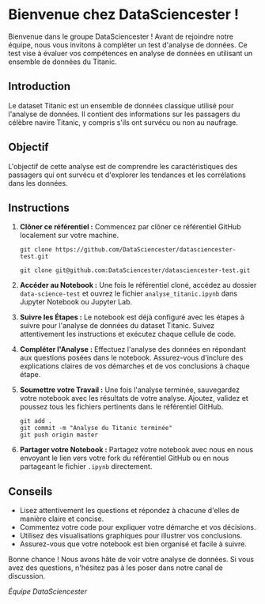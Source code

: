 # Bienvenue chez DataSciencester !

Bienvenue dans le groupe DataSciencester ! Avant de rejoindre notre équipe, nous vous invitons à compléter un test d'analyse de données. Ce test vise à évaluer vos compétences en analyse de données en utilisant un ensemble de données du Titanic.

## Introduction

Le dataset Titanic est un ensemble de données classique utilisé pour l'analyse de données. Il contient des informations sur les passagers du célèbre navire Titanic, y compris s'ils ont survécu ou non au naufrage.

## Objectif

L'objectif de cette analyse est de comprendre les caractéristiques des passagers qui ont survécu et d'explorer les tendances et les corrélations dans les données.

## Instructions

1. **Clôner ce référentiel :** Commencez par clôner ce référentiel GitHub localement sur votre machine.

   ```
   git clone https://github.com/DataSciencester/datasciencester-test.git
   ```

   ```
   git clone git@github.com:DataSciencester/datasciencester-test.git
   ```

2. **Accéder au Notebook :** Une fois le référentiel cloné, accédez au dossier `data-science-test` et ouvrez le fichier `analyse_titanic.ipynb` dans Jupyter Notebook ou Jupyter Lab.

3. **Suivre les Étapes :** Le notebook est déjà configuré avec les étapes à suivre pour l'analyse de données du dataset Titanic. Suivez attentivement les instructions et exécutez chaque cellule de code.

4. **Compléter l'Analyse :** Effectuez l'analyse des données en répondant aux questions posées dans le notebook. Assurez-vous d'inclure des explications claires de vos démarches et de vos conclusions à chaque étape.

5. **Soumettre votre Travail :** Une fois l'analyse terminée, sauvegardez votre notebook avec les résultats de votre analyse. Ajoutez, validez et poussez tous les fichiers pertinents dans le référentiel GitHub.

   ```
   git add .
   git commit -m "Analyse du Titanic terminée"
   git push origin master
   ```

6. **Partager votre Notebook :** Partagez votre notebook avec nous en nous envoyant le lien vers votre fork du référentiel GitHub ou en nous partageant le fichier `.ipynb` directement.

## Conseils

- Lisez attentivement les questions et répondez à chacune d'elles de manière claire et concise.
- Commentez votre code pour expliquer votre démarche et vos décisions.
- Utilisez des visualisations graphiques pour illustrer vos conclusions.
- Assurez-vous que votre notebook est bien organisé et facile à suivre.

Bonne chance ! Nous avons hâte de voir votre analyse de données. Si vous avez des questions, n'hésitez pas à les poser dans notre canal de discussion.

_Équipe DataSciencester_
